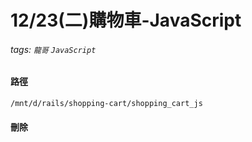 # 12/23(二)購物車-JavaScript
###### tags: `龍哥` `JavaScript`

#### 路徑
`/mnt/d/rails/shopping-cart/shopping_cart_js`

#### 刪除